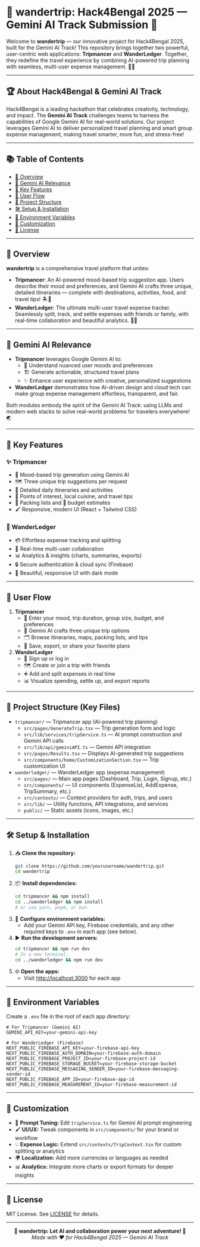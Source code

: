 # 🚀 wandertrip: Hack4Bengal 2025 — Gemini AI Track Submission 🌈

Welcome to **wandertrip** — our innovative project for Hack4Bengal 2025, built for the Gemini AI Track! This repository brings together two powerful, user-centric web applications: **Tripmancer** and **WanderLedger**. Together, they redefine the travel experience by combining AI-powered trip planning with seamless, multi-user expense management. 🧳💸

---

## 🏆 About Hack4Bengal & Gemini AI Track
Hack4Bengal is a leading hackathon that celebrates creativity, technology, and impact. The **Gemini AI Track** challenges teams to harness the capabilities of Google Gemini AI for real-world solutions. Our project leverages Gemini AI to deliver personalized travel planning and smart group expense management, making travel smarter, more fun, and stress-free!

---

## 📚 Table of Contents
- [🌟 Overview](#-overview)
- [🤖 Gemini AI Relevance](#-gemini-ai-relevance)
- [🚀 Key Features](#-key-features)
- [🧭 User Flow](#-user-flow)
- [📁 Project Structure](#-project-structure)
- [🛠️ Setup & Installation](#-setup--installation)
- [🔑 Environment Variables](#-environment-variables)
- [🎨 Customization](#-customization)
- [📄 License](#-license)

---

## 🌟 Overview
**wandertrip** is a comprehensive travel platform that unites:
- **Tripmancer**: An AI-powered mood-based trip suggestion app. Users describe their mood and preferences, and Gemini AI crafts three unique, detailed itineraries — complete with destinations, activities, food, and travel tips! 🏝️🧘
- **WanderLedger**: The ultimate multi-user travel expense tracker. Seamlessly split, track, and settle expenses with friends or family, with real-time collaboration and beautiful analytics. 💸🤝

---

## 🤖 Gemini AI Relevance
- **Tripmancer** leverages Google Gemini AI to:
  - 🧠 Understand nuanced user moods and preferences
  - 🏗️ Generate actionable, structured travel plans
  - ✨ Enhance user experience with creative, personalized suggestions
- **WanderLedger** demonstrates how AI-driven design and cloud tech can make group expense management effortless, transparent, and fair.

Both modules embody the spirit of the Gemini AI Track: using LLMs and modern web stacks to solve real-world problems for travelers everywhere! 🌏

---

## 🚀 Key Features

### ✨ Tripmancer
- 🧘 Mood-based trip generation using Gemini AI
- 🗺️ Three unique trip suggestions per request
- 📅 Detailed daily itineraries and activities
- 📍 Points of interest, local cuisine, and travel tips
- 🎒 Packing lists and 💸 budget estimates
- 🖌️ Responsive, modern UI (React + Tailwind CSS)

### 💸 WanderLedger
- 💳 Effortless expense tracking and splitting
- 👥 Real-time multi-user collaboration
- 📊 Analytics & insights (charts, summaries, exports)
- 🔒 Secure authentication & cloud sync (Firebase)
- 🌙 Beautiful, responsive UI with dark mode

---

## 🧭 User Flow
1. **Tripmancer**
   - 📝 Enter your mood, trip duration, group size, budget, and preferences
   - 🤖 Gemini AI crafts three unique trip options
   - 🗂️ Browse itineraries, maps, packing lists, and tips
   - 💾 Save, export, or share your favorite plans
2. **WanderLedger**
   - 🔐 Sign up or log in
   - 🗺️ Create or join a trip with friends
   - ➕ Add and split expenses in real time
   - 📊 Visualize spending, settle up, and export reports

---

## 📁 Project Structure (Key Files)
- `tripmancer/` — Tripmancer app (AI-powered trip planning)
  - `src/pages/GenerateTrip.tsx` — Trip generation form and logic
  - `src/lib/services/tripService.ts` — AI prompt construction and Gemini API calls
  - `src/lib/api/geminiAPI.ts` — Gemini API integration
  - `src/pages/Results.tsx` — Displays AI-generated trip suggestions
  - `src/components/home/CustomizationSection.tsx` — Trip customization UI
- `wanderledger/` — WanderLedger app (expense management)
  - `src/pages/` — Main app pages (Dashboard, Trip, Login, Signup, etc.)
  - `src/components/` — UI components (ExpenseList, AddExpense, TripSummary, etc.)
  - `src/contexts/` — Context providers for auth, trips, and users
  - `src/lib/` — Utility functions, API integrations, and services
  - `public/` — Static assets (icons, images, etc.)

---

## 🛠️ Setup & Installation
1. 📥 **Clone the repository:**
   ```sh
   git clone https://github.com/yourusername/wandertrip.git
   cd wandertrip
   ```
2. 📦 **Install dependencies:**
   ```sh
   cd tripmancer && npm install
   cd ../wanderledger && npm install
   # or use yarn, pnpm, or bun
   ```
3. 🔑 **Configure environment variables:**
   - Add your Gemini API key, Firebase credentials, and any other required keys to `.env` in each app (see below).
4. ▶️ **Run the development servers:**
   ```sh
   cd tripmancer && npm run dev
   # In a new terminal:
   cd ../wanderledger && npm run dev
   ```
5. 🌐 **Open the apps:**
   - Visit [http://localhost:3000](http://localhost:3000) for each app

---

## 🔑 Environment Variables
Create a `.env` file in the root of each app directory:
```env
# For Tripmancer (Gemini AI)
GEMINI_API_KEY=your-gemini-api-key

# For WanderLedger (Firebase)
NEXT_PUBLIC_FIREBASE_API_KEY=your-firebase-api-key
NEXT_PUBLIC_FIREBASE_AUTH_DOMAIN=your-firebase-auth-domain
NEXT_PUBLIC_FIREBASE_PROJECT_ID=your-firebase-project-id
NEXT_PUBLIC_FIREBASE_STORAGE_BUCKET=your-firebase-storage-bucket
NEXT_PUBLIC_FIREBASE_MESSAGING_SENDER_ID=your-firebase-messaging-sender-id
NEXT_PUBLIC_FIREBASE_APP_ID=your-firebase-app-id
NEXT_PUBLIC_FIREBASE_MEASUREMENT_ID=your-firebase-measurement-id
```

---

## 🎨 Customization
- 📝 **Prompt Tuning:** Edit `tripService.ts` for Gemini AI prompt engineering
- 🖌️ **UI/UX:** Tweak components in `src/components/` for your brand or workflow
- 💡 **Expense Logic:** Extend `src/contexts/TripContext.tsx` for custom splitting or analytics
- 🌍 **Localization:** Add more currencies or languages as needed
- 📊 **Analytics:** Integrate more charts or export formats for deeper insights

---

## 📄 License
MIT License. See [LICENSE](LICENSE) for details.

---

<p align="center">
  <b>🌟 wandertrip: Let AI and collaboration power your next adventure! 🌟</b><br/>
  <i>Made with ❤️ for Hack4Bengal 2025 — Gemini AI Track</i>
</p>
